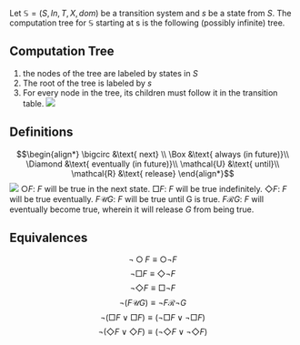 Let $\mathbb{S} = (S, In, T, X, dom)$ be a transition system and $s$ be a state from $S$. The computation tree for $\mathbb{S}$ starting at s is the following (possibly infinite) tree.

## Computation Tree
1.  the nodes of the tree are labeled by states in $S$
2.  The root of the tree is labeled by $s$
3.  For every node in the tree, its children must follow it in the transition table.
![](Pasted%20image%2020230126003407.png)
## Definitions
$$\begin{align*} \bigcirc &\text{ next} \\ \Box &\text{ always (in future)}\\ \Diamond &\text{ eventually (in future)}\\ \mathcal{U} &\text{ until}\\ \mathcal{R} &\text{ release} \end{align*}$$
![](Pasted%20image%2020230126003454.png)
$\bigcirc F$: $F$ will be true in the next state.
$\Box F$: $F$ will be true indefinitely.
$\Diamond F$: $F$ will be true eventually.
$F \mathcal{U} G$: $F$ will be true until G is true. 
$F \mathcal{R} G$: $F$ will eventually become true, wherein it will release $G$ from being true.

## Equivalences
$$¬\bigcirc F \equiv \bigcirc ¬F$$
$$¬\Box F \equiv \Diamond ¬F$$
$$¬\Diamond F \equiv \Box ¬F$$
$$¬(F \mathcal{U} G) \equiv ¬F \mathcal{R} ¬G$$
$$¬(\Box F \lor \Box F) \equiv (¬\Box F \lor ¬\Box F)$$
$$¬(\Diamond F \lor \Diamond F) \equiv (¬\Diamond F \lor ¬\Diamond F)$$